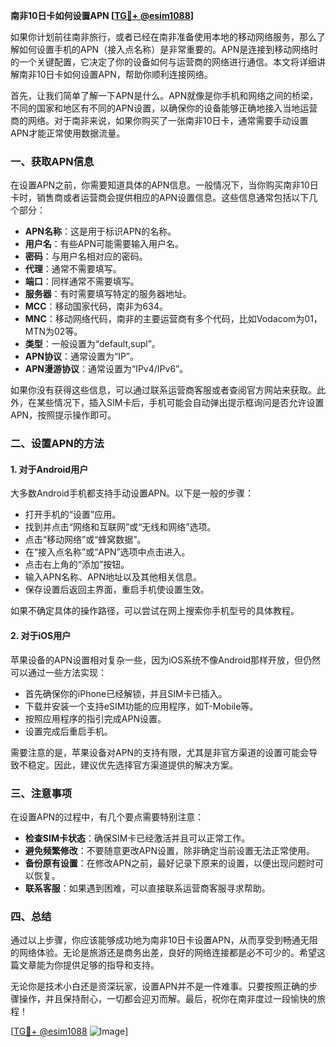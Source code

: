 **南非10日卡如何设置APN [[TG💪+ @esim1088](https://t.me/s/esim1088)]**

如果你计划前往南非旅行，或者已经在南非准备使用本地的移动网络服务，那么了解如何设置手机的APN（接入点名称）是非常重要的。APN是连接到移动网络时的一个关键配置，它决定了你的设备如何与运营商的网络进行通信。本文将详细讲解南非10日卡如何设置APN，帮助你顺利连接网络。

首先，让我们简单了解一下APN是什么。APN就像是你手机和网络之间的桥梁，不同的国家和地区有不同的APN设置，以确保你的设备能够正确地接入当地运营商的网络。对于南非来说，如果你购买了一张南非10日卡，通常需要手动设置APN才能正常使用数据流量。

### 一、获取APN信息

在设置APN之前，你需要知道具体的APN信息。一般情况下，当你购买南非10日卡时，销售商或者运营商会提供相应的APN设置信息。这些信息通常包括以下几个部分：

- **APN名称**：这是用于标识APN的名称。
- **用户名**：有些APN可能需要输入用户名。
- **密码**：与用户名相对应的密码。
- **代理**：通常不需要填写。
- **端口**：同样通常不需要填写。
- **服务器**：有时需要填写特定的服务器地址。
- **MCC**：移动国家代码，南非为634。
- **MNC**：移动网络代码，南非的主要运营商有多个代码，比如Vodacom为01，MTN为02等。
- **类型**：一般设置为“default,supl”。
- **APN协议**：通常设置为“IP”。
- **APN漫游协议**：通常设置为“IPv4/IPv6”。

如果你没有获得这些信息，可以通过联系运营商客服或者查阅官方网站来获取。此外，在某些情况下，插入SIM卡后，手机可能会自动弹出提示框询问是否允许设置APN，按照提示操作即可。

### 二、设置APN的方法

#### 1. 对于Android用户

大多数Android手机都支持手动设置APN。以下是一般的步骤：

- 打开手机的“设置”应用。
- 找到并点击“网络和互联网”或“无线和网络”选项。
- 点击“移动网络”或“蜂窝数据”。
- 在“接入点名称”或“APN”选项中点击进入。
- 点击右上角的“添加”按钮。
- 输入APN名称、APN地址以及其他相关信息。
- 保存设置后返回主界面，重启手机使设置生效。

如果不确定具体的操作路径，可以尝试在网上搜索你手机型号的具体教程。

#### 2. 对于iOS用户

苹果设备的APN设置相对复杂一些，因为iOS系统不像Android那样开放，但仍然可以通过一些方法实现：

- 首先确保你的iPhone已经解锁，并且SIM卡已插入。
- 下载并安装一个支持eSIM功能的应用程序，如T-Mobile等。
- 按照应用程序的指引完成APN设置。
- 设置完成后重启手机。

需要注意的是，苹果设备对APN的支持有限，尤其是非官方渠道的设置可能会导致不稳定。因此，建议优先选择官方渠道提供的解决方案。

### 三、注意事项

在设置APN的过程中，有几个要点需要特别注意：

- **检查SIM卡状态**：确保SIM卡已经激活并且可以正常工作。
- **避免频繁修改**：不要随意更改APN设置，除非确定当前设置无法正常使用。
- **备份原有设置**：在修改APN之前，最好记录下原来的设置，以便出现问题时可以恢复。
- **联系客服**：如果遇到困难，可以直接联系运营商客服寻求帮助。

### 四、总结

通过以上步骤，你应该能够成功地为南非10日卡设置APN，从而享受到畅通无阻的网络体验。无论是旅游还是商务出差，良好的网络连接都是必不可少的。希望这篇文章能为你提供足够的指导和支持。

无论你是技术小白还是资深玩家，设置APN并不是一件难事。只要按照正确的步骤操作，并且保持耐心，一切都会迎刃而解。最后，祝你在南非度过一段愉快的旅程！

[[TG💪+ @esim1088](https://t.me/s/esim1088) ![Image](https://i.postimg.cc/4NQfJmqS/Snipaste-2025-05-13-00-14-12.png)]